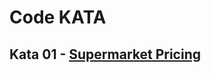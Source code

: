 # Code KATA

## Kata 01 - [Supermarket Pricing](http://codekata.com/kata/com.putoet.kata01-supermarket-pricing/)
